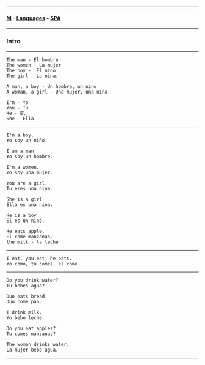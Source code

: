 
---

#### [M](https://github.com/ttltrk/TTT/blob/master/menu.md) - [Languages](https://github.com/ttltrk/TTT/blob/master/LAN/LAN.md) - [SPA](https://github.com/ttltrk/TTT/blob/master/LAN/SPA/SPA.md)

---

### Intro

---

```
The man - El hombre
The women - La mujer
The boy -  El nino
The girl - La nina.

A man, a boy - Un hombre, un nino
A woman, a girl - Una mujer, una nina

I'm - Yo
You - Tu
He - El
She - Ella
```

---

```
I'm a boy.
Yo soy un niño

I am a man.
Yo soy un hombre.

I'm a women.
Yo soy una mujer.

You are a girl.
Tu eres una nina.

She is a girl
Ella es una nina.

He is a boy
El es un nino.

He eats apple.
El come manzanas.
the milk - la leche
```

---

```
I eat, you eat, he eats.
Yo como, tú comes, él come.
```

---

```
Do you drink water?
Tu bebes agua?

Duo eats bread.
Duo come pan.

I drink milk.
Yo bebo leche.

Do you eat apples?
Tu comes manzanas?

The woman drinks water.
La mujer bebe agua.
```

---

